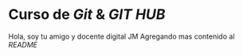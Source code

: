 # Curso de _Git_ & _GIT HUB_

Hola, soy tu amigo y docente digital JM
Agregando mas contenido al _README_
